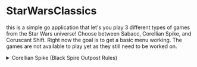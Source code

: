 # StarWarsClassics
<!-- First Created Feb 1st, 2022
     _______.___________.    ___      .______         ____    __    ____  ___      .______          _______.
    /       |           |   /   \     |   _  \        \   \  /  \  /   / /   \     |   _  \        /       |
   |   (----`---|  |----`  /  ^  \    |  |_)  |        \   \/    \/   / /  ^  \    |  |_)  |      |   (----`
    \   \       |  |      /  /_\  \   |      /          \            / /  /_\  \   |      /        \   \    
.----)   |      |  |     /  _____  \  |  |\  \----.      \    /\    / /  _____  \  |  |\  \----.----)   |   
|_______/       |__|    /__/     \__\ | _| `._____|       \__/  \__/ /__/     \__\ | _| `._____|_______/    
           ______  __          ___           _______.     _______. __    ______     _______.                
          /      ||  |        /   \         /       |    /       ||  |  /      |   /       |                
         |  ,----'|  |       /  ^  \       |   (----`   |   (----`|  | |  ,----'  |   (----`                
         |  |     |  |      /  /_\  \       \   \        \   \    |  | |  |        \   \                    
         |  `----.|  `----./  _____  \  .----)   |   .----)   |   |  | |  `----.----)   |                   
          \______||_______/__/     \__\ |_______/    |_______/    |__|  \______|_______/                                   
-->
<!-- First Created Feb 1st, 2022 -->
this is a simple go application that let's you play 3 different types of games from the Star Wars universe!
Choose between Sabacc, Corellian Spike, and Coruscant Shift.
Right now the goal is to get a basic menu working. The games are not available to play yet as they still need to be worked on.

<details><summary>Corellian Spike (Black Spire Outpost Rules)</summary>
<p>

### The Deck

    1. 30 green cards with positive values 1 through 10, three each ●, ■, ▲
    2. 30 red cards with negative values -1 through -10, three each ●, ■, ▲
    3. 2 zero-value cards known as sylops (Old Corellian for "idiots")
    
    The three suits, known as "Staves", are shown by the shape of the pips on the cards: ● (Circle), ■ (Square), ▲ (Triangle).
    These do not have any bearing on the gameplay. These are used in Coruscant Shift. 

### Setup

    Choose a dealer for the first game. Hand the deck and dice to the dealer. Each subsequent game, the persont to the left of the dealer will be the new dealer.

### Ante

    Players must pay in to play the roun, 1 credit into the game pot and 2 credit into the sabacc pot. If a player cannot afford to pay in, that player is out of the game.

### Dealer

    1. Shuffle the deck, then deal two cards fave down to each player. Players can look at their cards, but must not show other players.
    2. Place the remaining deck face down in the center of play. This is the draw pile.
    3. Place the top card of the draw pile face-up on the table. This is the discard pile.

### Gameplay

    Each game is played in three rounds. Each round consists of a turn phase, a betting phase, and a spike dice phase.
    The goal of the game is to have the best hand with a total value of zero, which is called Sabacc, or if no player 
    gets Sabacc, then the hand with the closest total value to zero wins, which is called Nulrhek. There is also a 
    hierarchy of special named Sabacc hands that can be obtained. When scoring, a positive value beats an equal 
    negative value.

### Turn phase

    Play starts with the player to the dealer's left and continues going left around the table.
    One your turn, you can stand, gain, or swap. You may only choose one.
        1. **Stand** - Retain your current hand for this round and end your turn.
        2. **Gain** - To gain a card from the draw pile, you have two options:
            a. Take the top card from the draw pile.
            b. Discard a card from your hand, then take the top card from the draw pile.
        3. **Swap** - Take the top card from the discard pile and add it to your hand, then discard a different card from your hand.
    After you stand, gain, or swap your turn is over. Once all players have had a turn, betting begins.

### Betting phase

Players calculate their current hand value and place their bets, beginning with the player to  the dealer's left. Players can check, bet, call, raise, or junk. The cycle continues until all bets are equal.

	1. **Check**: The player stays in the game, but wagers no credits. This can only be done if no bet has been made yet.
    Id any player places a bet, all players must call or raise in order to stay in.
	2. **Bet**: The player makes a wager and adds it to the game pot. All other players must pay the same amount into 
    the game pot (call) to stay in the round. Otherwise, they can raise the bet or junk. 
	3. **Call**: The player matches the highest bet placed so far by paying that amount into the game pot. When 
    verbally declared it is often said as "I'll see your bet."
	4. **Raise**: The player raises the highest bet so far by betting a higher amount and paying that amount into the game pot.
    All players must now pay this amount to stay in the round, and those who bey prior to the raise must pay the difference
    between their current bet and the current highest raise when the betting cycle comes back to them in order to stay in.
    Betting goes in cycle until all players bet the same amount. A player can raise the bet only if they were not the last one
    to raise in this betting phase and can't raise if they started the betting and no one else raise.
    5. **Junk**: The player shuffles his hand (to randomize card order) and puts it on the discard pile. This player 
    forfeits all winnings for the round and cannot play until the next round.

Once all players have equaled the highest bet or junked (or all players checked), move on to the spike dice phase

### Spike Dice

The dealer rolls both dice. If the symbols are different, the round ends. If the symbols match, everyone must note the number 
of cards in their hand, reveal them, then place all the cards onto the discard pile, The dealer then deals each player the same
number of cards they discarded. The player to the left of the dealer is always first to receive new cards. Deal each player all 
the needed cards before dealing to the next player. Then place the rest of the deck face down on the table to form a new draw 
pile and flip over the top card onto the discard pile to start it with a new random value. If at any point the draw pile is 
depleted, shuffle the discard pile to create a new one, then turn over the top card to start a new discard pile as usual.

</p>
</details>